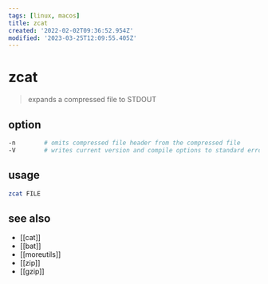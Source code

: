 ```yaml
---
tags: [linux, macos]
title: zcat
created: '2022-02-02T09:36:52.954Z'
modified: '2023-03-25T12:09:55.405Z'
---
```


# zcat

> expands a compressed file to STDOUT

## option

```sh
-n        # omits compressed file header from the compressed file
-V 	      # writes current version and compile options to standard error
```

## usage

```sh
zcat FILE
```

## see also

- [[cat]]
- [[bat]]
- [[moreutils]]
- [[zip]]
- [[gzip]]
